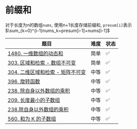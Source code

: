 # 前缀和

对于长度为n的数组`nums`, 使用n+1长度存储前缀和, `presum[i]`表示$\sum_{k=0}^{i-1}nums_k=presum[i-1]+nums[i-1]$

| 题目                                                         | 难度 | 状态 |
| ------------------------------------------------------------ | ------------------------------------------------------------ | -------- |
| [1480. 一维数组的动态和](https://leetcode-cn.com/problems/running-sum-of-1d-array/)|  简单 | ✅ |
| [303. 区域和检索 - 数组不可变](https://leetcode-cn.com/problems/range-sum-query-immutable/) | 简单 | ✅ |
| [304. 二维区域和检索 - 矩阵不可变](https://leetcode-cn.com/problems/range-sum-query-2d-immutable/) | 中等 | ✅    |
| [396. 旋转函数](https://leetcode-cn.com/problems/rotate-function/) |  中等 | ✅  |
| [238. 除自身以外数组的乘积](https://leetcode.cn/problems/product-of-array-except-self/) | 中等 | ✅   |
| [209. 长度最小的子数组](https://leetcode.cn/problems/minimum-size-subarray-sum/) |  中等 | ✅    |
| [238.除自身以外数组的乘积](https://leetcode.cn/problems/product-of-array-except-self/) | 中等 | ✅ |
| [560. 和为 K 的子数组](https://leetcode.cn/problems/subarray-sum-equals-k/)| 中等 | ✅ |